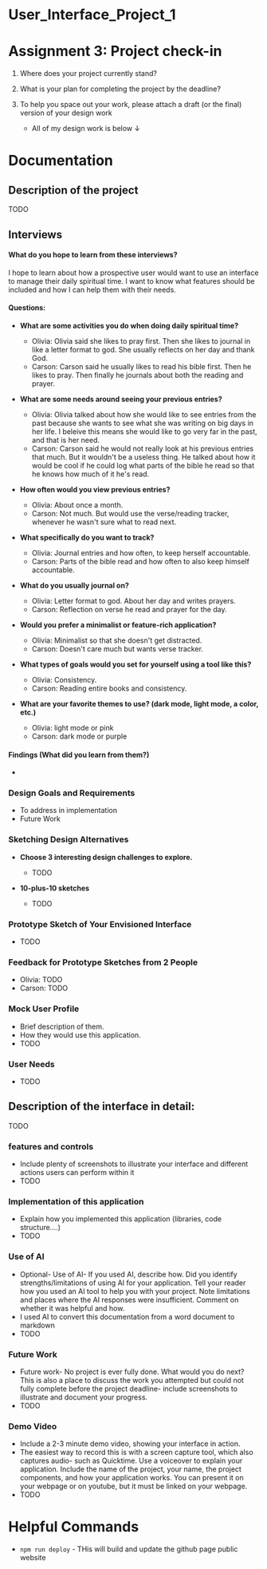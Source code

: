 # User_Interface_Project_1



# Assignment 3: Project check-in

1. Where does your project currently stand?  

2. What is your plan for completing the project by the deadline?

3. To help you space out your work, please attach a draft (or the final) version of your design work
    - All of my design work is below &darr;


# Documentation 


## Description of the project
TODO

## Interviews

#### What do you hope to learn from these interviews?
I hope to learn about how a prospective user would want to use an interface to manage their daily spiritual time. I want to know what features should be included and how I can help them with their needs.

#### Questions:

- **What are some activities you do when doing daily spiritual time?**
  - Olivia: Olivia said she likes to pray first. Then she likes to journal in like a letter format to god. She usually reflects on her day and thank God. 
  - Carson: Carson said he usually likes to read his bible first. Then he likes to pray. Then finally he journals about both the reading and prayer. 

- **What are some needs around seeing your previous entries?**
  - Olivia: Olivia talked about how she would like to see entries from the past because she wants to see what she was writing on big days in her life. I beleive this means she would like to go very far in the past, and that is her need.
  - Carson: Carson said he would not really look at his previous entries that much. But it wouldn't be a useless thing. He talked about how it would be cool if he could log what parts of the bible he read so that he knows how much of it he's read.

- **How often would you view previous entries?**
  - Olivia: About once a month.
  - Carson: Not much. But would use the verse/reading tracker, whenever he wasn't sure what to read next.

- **What specifically do you want to track?**
  - Olivia: Journal entries and how often, to keep herself accountable.
  - Carson: Parts of the bible read and how often to also keep himself accountable.

- **What do you usually journal on?**
  - Olivia: Letter format to god. About her day and writes prayers.
  - Carson: Reflection on verse he read and prayer for the day.

- **Would you prefer a minimalist or feature-rich application?**
  - Olivia: Minimalist so that she doesn't get distracted.
  - Carson: Doesn't care much but wants verse tracker.

- **What types of goals would you set for yourself using a tool like this?**
  - Olivia: Consistency.
  - Carson: Reading entire books and consistency. 

- **What are your favorite themes to use? (dark mode, light mode, a color, etc.)**
  - Olivia: light mode or pink
  - Carson: dark mode or purple

#### Findings (What did you learn from them?)
- 

### Design Goals and Requirements

- To address in implementation
- Future Work

### Sketching Design Alternatives

- **Choose 3 interesting design challenges to explore.**
  - TODO

- **10-plus-10 sketches**
  - TODO

### Prototype Sketch of Your Envisioned Interface

- TODO

### Feedback for Prototype Sketches from 2 People

- Olivia: TODO
- Carson: TODO

### Mock User Profile
- Brief description of them.
- How they would use this application.
- TODO 

### User Needs
- TODO 

## Description of the interface in detail:
TODO

### features and controls
- Include plenty of screenshots to illustrate your interface and different actions users can perform within it
- TODO 

### Implementation of this application 
- Explain how you implemented this application (libraries, code structure....)
- TODO

### Use of AI
- Optional- Use of AI-  If you used AI, describe how.  Did you identify strengths/limitations of using AI for your application. Tell your reader how you used an AI tool to help you with your project. Note limitations and places where the AI responses were insufficient.  Comment on whether it was helpful and how.  
- I used AI to convert this documentation from a word document to markdown
- TODO 
    
### Future Work
- Future work- No project is ever fully done. What would you do next?  This is also a place to discuss the work you attempted but could not fully complete before the project deadline- include screenshots to illustrate and document your progress. 
- TODO

### Demo Video
- Include a 2-3 minute demo video, showing your interface in action. 
- The easiest way to record this is with a screen capture tool, which also captures audio- such as Quicktime.  Use a voiceover to explain your application.  Include the name of the project, your name, the project components, and how your application works.  You can present it on your webpage or on youtube, but it must be linked on your webpage. 
- TODO


# Helpful Commands
- `npm run deploy` - THis will build and update the github page public website